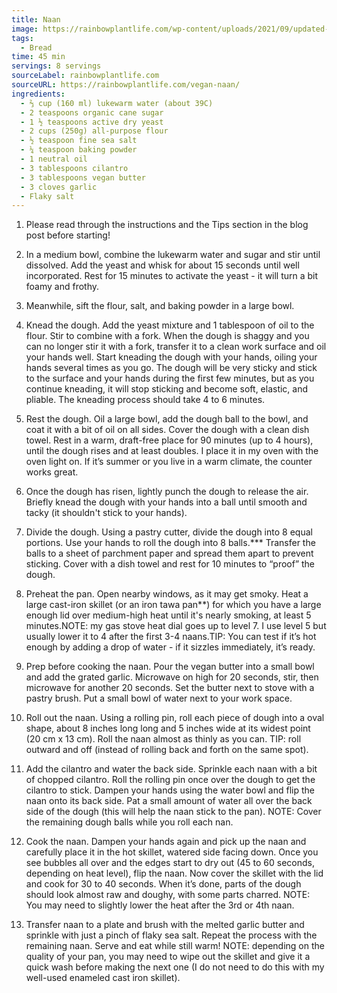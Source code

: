 ```yaml
---
title: Naan
image: https://rainbowplantlife.com/wp-content/uploads/2021/09/updated-naan-photo-for-cover-image-1-of-1-1.jpg
tags:
  - Bread
time: 45 min
servings: 8 servings
sourceLabel: rainbowplantlife.com
sourceURL: https://rainbowplantlife.com/vegan-naan/
ingredients:
  - ⅔ cup (160 ml) lukewarm water (about 39C)
  - 2 teaspoons organic cane sugar
  - 1 ½ teaspoons active dry yeast
  - 2 cups (250g) all-purpose flour
  - ½ teaspoon fine sea salt
  - ¼ teaspoon baking powder
  - 1 neutral oil
  - 3 tablespoons cilantro
  - 3 tablespoons vegan butter
  - 3 cloves garlic
  - Flaky salt
---
```

1. Please read through the instructions and the Tips section in the blog post before starting!

2. In a medium bowl, combine the lukewarm water and sugar and stir until dissolved. Add the yeast and whisk for about 15 seconds until well incorporated. Rest for 15 minutes to activate the yeast - it will turn a bit foamy and frothy.

3. Meanwhile, sift the flour, salt, and baking powder in a large bowl.

4. Knead the dough. Add the yeast mixture and 1 tablespoon of oil to the flour. Stir to combine with a fork. When the dough is shaggy and you can no longer stir it with a fork, transfer it to a clean work surface and oil your hands well. Start kneading the dough with your hands, oiling your hands several times as you go. The dough will be very sticky and stick to the surface and your hands during the first few minutes, but as you continue kneading, it will stop sticking and become soft, elastic, and pliable. The kneading process should take 4 to 6 minutes.

5. Rest the dough. Oil a large bowl, add the dough ball to the bowl, and coat it with a bit of oil on all sides. Cover the dough with a clean dish towel. Rest in a warm, draft-free place for 90 minutes (up to 4 hours), until the dough rises and at least doubles. I place it in my oven with the oven light on. If it’s summer or you live in a warm climate, the counter works great.

6. Once the dough has risen, lightly punch the dough to release the air. Briefly knead the dough with your hands into a ball until smooth and tacky (it shouldn't stick to your hands).

7. Divide the dough. Using a pastry cutter, divide the dough into 8 equal portions. Use your hands to roll the dough into 8 balls.*** Transfer the balls to a sheet of parchment paper and spread them apart to prevent sticking. Cover with a dish towel and rest for 10 minutes to “proof” the dough.

8. Preheat the pan. Open nearby windows, as it may get smoky. Heat a large cast-iron skillet (or an iron tawa pan**) for which you have a large enough lid over medium-high heat until it's nearly smoking, at least 5 minutes.NOTE: my gas stove heat dial goes up to level 7. I use level 5 but usually lower it to 4 after the first 3-4 naans.TIP: You can test if it’s hot enough by adding a drop of water - if it sizzles immediately, it’s ready.

9. Prep before cooking the naan. Pour the vegan butter into a small bowl and add the grated garlic. Microwave on high for 20 seconds, stir, then microwave for another 20 seconds. Set the butter next to stove with a pastry brush. Put a small bowl of water next to your work space.

10. Roll out the naan. Using a rolling pin, roll each piece of dough into a oval shape, about 8 inches long long and 5 inches wide at its widest point (20 cm x 13 cm). Roll the naan almost as thinly as you can. TIP: roll outward and off (instead of rolling back and forth on the same spot).

11. Add the cilantro and water the back side. Sprinkle each naan with a bit of chopped cilantro. Roll the rolling pin once over the dough to get the cilantro to stick. Dampen your hands using the water bowl and flip the naan onto its back side. Pat a small amount of water all over the back side of the dough (this will help the naan stick to the pan). NOTE: Cover the remaining dough balls while you roll each nan.

12. Cook the naan. Dampen your hands again and pick up the naan and carefully place it in the hot skillet, watered side facing down. Once you see bubbles all over and the edges start to dry out (45 to 60 seconds, depending on heat level), flip the naan. Now cover the skillet with the lid and cook for 30 to 40 seconds. When it’s done, parts of the dough should look almost raw and doughy, with some parts charred. NOTE: You may need to slightly lower the heat after the 3rd or 4th naan.

13. Transfer naan to a plate and brush with the melted garlic butter and sprinkle with just a pinch of flaky sea salt. Repeat the process with the remaining naan. Serve and eat while still warm! NOTE: depending on the quality of your pan, you may need to wipe out the skillet and give it a quick wash before making the next one (I do not need to do this with my well-used enameled cast iron skillet).

